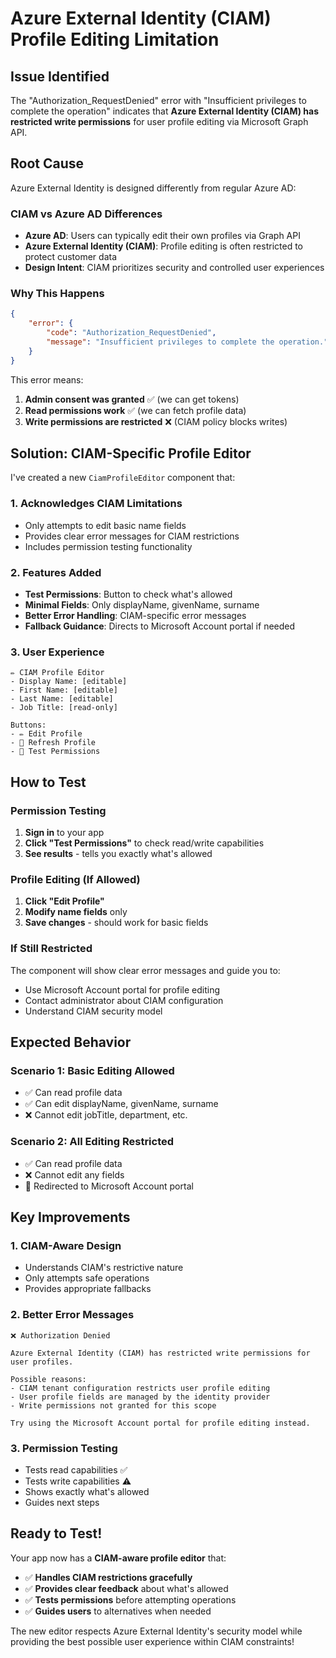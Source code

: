 # Azure External Identity (CIAM) Profile Editing Limitation

## Issue Identified
The "Authorization_RequestDenied" error with "Insufficient privileges to complete the operation" indicates that **Azure External Identity (CIAM) has restricted write permissions** for user profile editing via Microsoft Graph API.

## Root Cause
Azure External Identity is designed differently from regular Azure AD:

### **CIAM vs Azure AD Differences**
- **Azure AD**: Users can typically edit their own profiles via Graph API
- **Azure External Identity (CIAM)**: Profile editing is often restricted to protect customer data
- **Design Intent**: CIAM prioritizes security and controlled user experiences

### **Why This Happens**
```json
{
    "error": {
        "code": "Authorization_RequestDenied",
        "message": "Insufficient privileges to complete the operation."
    }
}
```

This error means:
1. **Admin consent was granted** ✅ (we can get tokens)
2. **Read permissions work** ✅ (we can fetch profile data)  
3. **Write permissions are restricted** ❌ (CIAM policy blocks writes)

## Solution: CIAM-Specific Profile Editor

I've created a new `CiamProfileEditor` component that:

### **1. Acknowledges CIAM Limitations**
- Only attempts to edit basic name fields
- Provides clear error messages for CIAM restrictions
- Includes permission testing functionality

### **2. Features Added**
- **Test Permissions**: Button to check what's allowed
- **Minimal Fields**: Only displayName, givenName, surname
- **Better Error Handling**: CIAM-specific error messages
- **Fallback Guidance**: Directs to Microsoft Account portal if needed

### **3. User Experience**
```
✏️ CIAM Profile Editor
- Display Name: [editable]
- First Name: [editable] 
- Last Name: [editable]
- Job Title: [read-only]

Buttons:
- ✏️ Edit Profile
- 🔄 Refresh Profile  
- 🧪 Test Permissions
```

## How to Test

### **Permission Testing**
1. **Sign in** to your app
2. **Click "Test Permissions"** to check read/write capabilities
3. **See results** - tells you exactly what's allowed

### **Profile Editing (If Allowed)**
1. **Click "Edit Profile"** 
2. **Modify name fields** only
3. **Save changes** - should work for basic fields

### **If Still Restricted**
The component will show clear error messages and guide you to:
- Use Microsoft Account portal for profile editing
- Contact administrator about CIAM configuration
- Understand CIAM security model

## Expected Behavior

### **Scenario 1: Basic Editing Allowed**
- ✅ Can read profile data
- ✅ Can edit displayName, givenName, surname
- ❌ Cannot edit jobTitle, department, etc.

### **Scenario 2: All Editing Restricted**  
- ✅ Can read profile data
- ❌ Cannot edit any fields
- 🔄 Redirected to Microsoft Account portal

## Key Improvements

### **1. CIAM-Aware Design**
- Understands CIAM's restrictive nature
- Only attempts safe operations
- Provides appropriate fallbacks

### **2. Better Error Messages**
```
❌ Authorization Denied

Azure External Identity (CIAM) has restricted write permissions for user profiles.

Possible reasons:
- CIAM tenant configuration restricts user profile editing
- User profile fields are managed by the identity provider
- Write permissions not granted for this scope

Try using the Microsoft Account portal for profile editing instead.
```

### **3. Permission Testing**
- Tests read capabilities ✅
- Tests write capabilities ⚠️
- Shows exactly what's allowed
- Guides next steps

## Ready to Test!

Your app now has a **CIAM-aware profile editor** that:
- ✅ **Handles CIAM restrictions gracefully**
- ✅ **Provides clear feedback** about what's allowed
- ✅ **Tests permissions** before attempting operations
- ✅ **Guides users** to alternatives when needed

The new editor respects Azure External Identity's security model while providing the best possible user experience within CIAM constraints!
